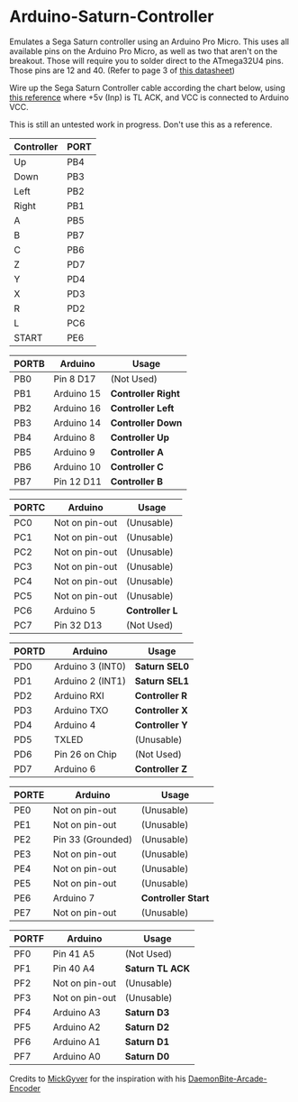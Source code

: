 # Arduino-Saturn-Controller
Emulates a Sega Saturn controller using an Arduino Pro Micro. This uses all available pins on the Arduino Pro Micro, as well as two that aren't on the breakout. Those will require you to solder direct to the ATmega32U4 pins. Those pins are 12 and 40. (Refer to page 3 of [this datasheet](https://ww1.microchip.com/downloads/en/DeviceDoc/Atmel-7766-8-bit-AVR-ATmega16U4-32U4_Datasheet.pdf))

Wire up the Sega Saturn Controller cable according the chart below, using [this reference](https://gamesx.com/controldata/saturn.htm) where +5v (Inp) is TL ACK, and VCC is connected to Arduino VCC.

This is still an untested work in progress. Don't use this as a reference.


| Controller | PORT |
|------------|------|
| Up         | PB4  |
| Down       | PB3  |
| Left       | PB2  |
| Right      | PB1  |
| A          | PB5  |
| B          | PB7  |
| C          | PB6  |
| Z          | PD7  |
| Y          | PD4  |
| X          | PD3  |
| R          | PD2  |
| L          | PC6  |
| START      | PE6  |

|PORTB| Arduino          | Usage                |
|-----|------------------|----------------------|
| PB0 | Pin 8  D17       | (Not Used)           |
| PB1 | Arduino 15       | **Controller Right**    |
| PB2 | Arduino 16       | **Controller Left**  |
| PB3 | Arduino 14       | **Controller Down**  |
| PB4 | Arduino 8        | **Controller Up** |
| PB5 | Arduino 9        | **Controller A**     |
| PB6 | Arduino 10       | **Controller C**     |
| PB7 | Pin 12 D11       | **Controller B**     |

|PORTC| Arduino          | Usage                |
|-----|------------------|----------------------|
| PC0 | Not on pin-out   | (Unusable)           |
| PC1 | Not on pin-out   | (Unusable)           |
| PC2 | Not on pin-out   | (Unusable)           |
| PC3 | Not on pin-out   | (Unusable)           |
| PC4 | Not on pin-out   | (Unusable)           |
| PC5 | Not on pin-out   | (Unusable)           |
| PC6 | Arduino 5        | **Controller  L**    |
| PC7 | Pin 32 D13       | (Not Used)           |

|PORTD| Arduino          | Usage                |
|-----|------------------|----------------------|
| PD0 | Arduino 3 (INT0) | **Saturn SEL0**      |
| PD1 | Arduino 2 (INT1) | **Saturn SEL1**      |
| PD2 | Arduino RXI      | **Controller R**     |
| PD3 | Arduino TXO      | **Controller X**     |
| PD4 | Arduino 4        | **Controller Y**      |
| PD5 | TXLED            | (Unusable)           |
| PD6 | Pin 26 on Chip   | (Not Used)           |
| PD7 | Arduino 6        | **Controller Z**     |
 
|PORTE| Arduino          | Usage                |
|-----|------------------|----------------------|
| PE0 | Not on pin-out   | (Unusable)           |
| PE1 | Not on pin-out   | (Unusable)           |
| PE2 | Pin 33 (Grounded)| (Unusable)           |
| PE3 | Not on pin-out   | (Unusable)           |
| PE4 | Not on pin-out   | (Unusable)           |
| PE5 | Not on pin-out   | (Unusable)           |
| PE6 | Arduino 7        | **Controller Start** |
| PE7 | Not on pin-out   | (Unusable)           |
 
|PORTF| Arduino          | Usage                |
|-----|------------------|----------------------|
| PF0 | Pin 41 A5        | (Not Used)           |
| PF1 | Pin 40 A4        | **Saturn TL ACK**    |
| PF2 | Not on pin-out   | (Unusable)           |
| PF3 | Not on pin-out   | (Unusable)           |
| PF4 | Arduino A3       | **Saturn D3**        |
| PF5 | Arduino A2       | **Saturn D2**        |
| PF6 | Arduino A1       | **Saturn D1**        |
| PF7 | Arduino A0       | **Saturn D0**        |


Credits to [MickGyver](https://github.com/MickGyver) for the inspiration with his [DaemonBite-Arcade-Encoder](https://github.com/MickGyver/DaemonBite-Arcade-Encoder)
